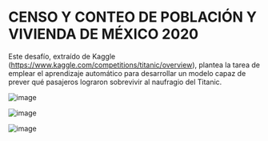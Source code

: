 # CENSO Y CONTEO DE POBLACIÓN Y VIVIENDA DE MÉXICO 2020

Este desafío, extraído de Kaggle (https://www.kaggle.com/competitions/titanic/overview), plantea la tarea de emplear el aprendizaje automático para desarrollar un modelo capaz de prever qué pasajeros lograron sobrevivir al naufragio del Titanic.

![image](https://github.com/vanessaherrada/INEGI_2020_PowerBI/assets/163647765/4a836f83-e0e9-4b37-bf26-88d64295837a)

![image](https://github.com/vanessaherrada/INEGI_2020_PowerBI/assets/163647765/a413dc8e-dd42-4511-8875-2b4c1103b7fc)

![image](https://github.com/vanessaherrada/INEGI_2020_PowerBI/assets/163647765/d0472a47-6dae-471b-9ffe-b1a7dcb358d6)

